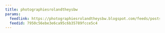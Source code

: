 ```yaml
---
title: photographiesrolandtheysbw
params:
  feedlink: https://photographiesrolandtheysbw.blogspot.com/feeds/posts/default?alt=rss
  feedid: 7950c56ebe3e6ca95c6b35789fcce5c4
---
```


